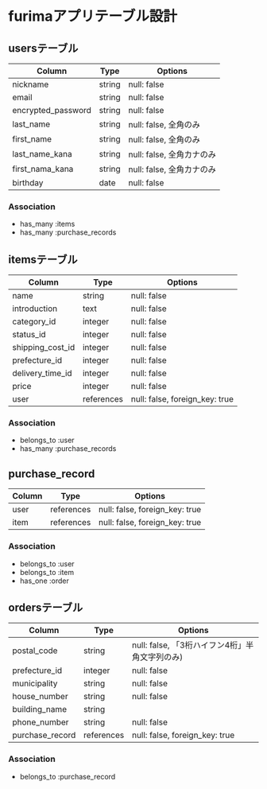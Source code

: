 # furimaアプリテーブル設計

## usersテーブル

| Column             | Type       | Options                 |
| ------------------ | ---------- | ----------------------- |
| nickname           | string     | null: false             |
| email              | string     | null: false             |
| encrypted_password | string     | null: false             |
| last_name          | string     | null: false, 全角のみ    |
| first_name         | string     | null: false, 全角のみ    |
| last_name_kana     | string     | null: false, 全角カナのみ |
| first_nama_kana    | string     | null: false, 全角カナのみ |
| birthday           | date       | null: false             |

### Association

- has_many :items
- has_many :purchase_records

## itemsテーブル

| Column           | Type       | Options                        |
| ---------------- | ---------- | ------------------------------ |
| name             | string     | null: false                    |
| introduction     | text       | null: false                    |
| category_id      | integer    | null: false                    |
| status_id        | integer    | null: false                    |
| shipping_cost_id | integer    | null: false                    |
| prefecture_id    | integer    | null: false                    |
| delivery_time_id | integer    | null: false                    |
| price            | integer    | null: false                    |
| user             | references | null: false, foreign_key: true | 

### Association

- belongs_to :user
- has_many :purchase_records

## purchase_record

| Column  | Type       | Options                        |
| ------- | ---------- | ------------------------------ |
| user    | references | null: false, foreign_key: true |
| item    | references | null: false, foreign_key: true | 

### Association

- belongs_to :user
- belongs_to :item
- has_one :order

## ordersテーブル

| Column             | Type       | Options                                   |
| ------------------ | ---------- | ----------------------------------------- |
| postal_code        | string     | null: false, 「3桁ハイフン4桁」半角文字列のみ) |
| prefecture_id      | integer    | null: false                               |
| municipality       | string     | null: false                               |
| house_number       | string     | null: false                               |
| building_name      | string     |                                           |
| phone_number       | string     | null: false                               |
| purchase_record    | references | null: false, foreign_key: true            |

### Association

- belongs_to :purchase_record